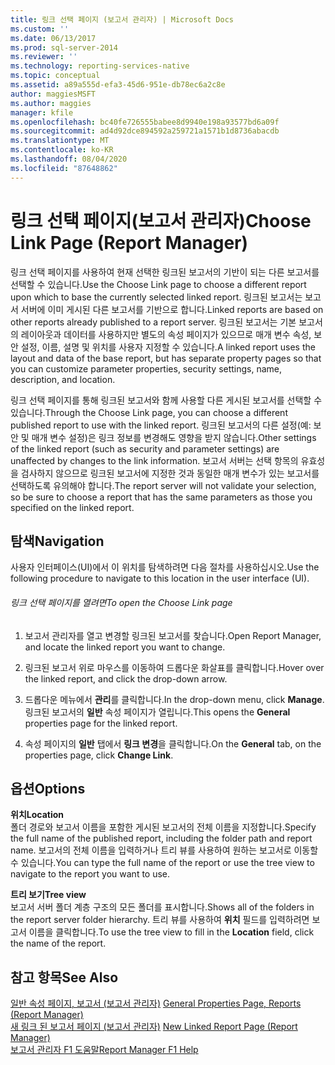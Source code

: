 ```yaml
---
title: 링크 선택 페이지 (보고서 관리자) | Microsoft Docs
ms.custom: ''
ms.date: 06/13/2017
ms.prod: sql-server-2014
ms.reviewer: ''
ms.technology: reporting-services-native
ms.topic: conceptual
ms.assetid: a89a555d-efa3-45d6-951e-db78ec6a2c8e
author: maggiesMSFT
ms.author: maggies
manager: kfile
ms.openlocfilehash: bc40fe726555babee8d9940e198a93577bd6a09f
ms.sourcegitcommit: ad4d92dce894592a259721a1571b1d8736abacdb
ms.translationtype: MT
ms.contentlocale: ko-KR
ms.lasthandoff: 08/04/2020
ms.locfileid: "87648862"
---
```

# <a name="choose-link-page-report-manager"></a><span data-ttu-id="0b0d4-102">링크 선택 페이지(보고서 관리자)</span><span class="sxs-lookup"><span data-stu-id="0b0d4-102">Choose Link Page (Report Manager)</span></span>
  <span data-ttu-id="0b0d4-103">링크 선택 페이지를 사용하여 현재 선택한 링크된 보고서의 기반이 되는 다른 보고서를 선택할 수 있습니다.</span><span class="sxs-lookup"><span data-stu-id="0b0d4-103">Use the Choose Link page to choose a different report upon which to base the currently selected linked report.</span></span> <span data-ttu-id="0b0d4-104">링크된 보고서는 보고서 서버에 이미 게시된 다른 보고서를 기반으로 합니다.</span><span class="sxs-lookup"><span data-stu-id="0b0d4-104">Linked reports are based on other reports already published to a report server.</span></span> <span data-ttu-id="0b0d4-105">링크된 보고서는 기본 보고서의 레이아웃과 데이터를 사용하지만 별도의 속성 페이지가 있으므로 매개 변수 속성, 보안 설정, 이름, 설명 및 위치를 사용자 지정할 수 있습니다.</span><span class="sxs-lookup"><span data-stu-id="0b0d4-105">A linked report uses the layout and data of the base report, but has separate property pages so that you can customize parameter properties, security settings, name, description, and location.</span></span>  
  
 <span data-ttu-id="0b0d4-106">링크 선택 페이지를 통해 링크된 보고서와 함께 사용할 다른 게시된 보고서를 선택할 수 있습니다.</span><span class="sxs-lookup"><span data-stu-id="0b0d4-106">Through the Choose Link page, you can choose a different published report to use with the linked report.</span></span> <span data-ttu-id="0b0d4-107">링크된 보고서의 다른 설정(예: 보안 및 매개 변수 설정)은 링크 정보를 변경해도 영향을 받지 않습니다.</span><span class="sxs-lookup"><span data-stu-id="0b0d4-107">Other settings of the linked report (such as security and parameter settings) are unaffected by changes to the link information.</span></span> <span data-ttu-id="0b0d4-108">보고서 서버는 선택 항목의 유효성을 검사하지 않으므로 링크된 보고서에 지정한 것과 동일한 매개 변수가 있는 보고서를 선택하도록 유의해야 합니다.</span><span class="sxs-lookup"><span data-stu-id="0b0d4-108">The report server will not validate your selection, so be sure to choose a report that has the same parameters as those you specified on the linked report.</span></span>  
  
## <a name="navigation"></a><span data-ttu-id="0b0d4-109">탐색</span><span class="sxs-lookup"><span data-stu-id="0b0d4-109">Navigation</span></span>  
 <span data-ttu-id="0b0d4-110">사용자 인터페이스(UI)에서 이 위치를 탐색하려면 다음 절차를 사용하십시오.</span><span class="sxs-lookup"><span data-stu-id="0b0d4-110">Use the following procedure to navigate to this location in the user interface (UI).</span></span>  
  
###### <a name="to-open-the-choose-link-page"></a><span data-ttu-id="0b0d4-111">링크 선택 페이지를 열려면</span><span class="sxs-lookup"><span data-stu-id="0b0d4-111">To open the Choose Link page</span></span>  
  
1.  <span data-ttu-id="0b0d4-112">보고서 관리자를 열고 변경할 링크된 보고서를 찾습니다.</span><span class="sxs-lookup"><span data-stu-id="0b0d4-112">Open Report Manager, and locate the linked report you want to change.</span></span>  
  
2.  <span data-ttu-id="0b0d4-113">링크된 보고서 위로 마우스를 이동하여 드롭다운 화살표를 클릭합니다.</span><span class="sxs-lookup"><span data-stu-id="0b0d4-113">Hover over the linked report, and click the drop-down arrow.</span></span>  
  
3.  <span data-ttu-id="0b0d4-114">드롭다운 메뉴에서 **관리**를 클릭합니다.</span><span class="sxs-lookup"><span data-stu-id="0b0d4-114">In the drop-down menu, click **Manage**.</span></span> <span data-ttu-id="0b0d4-115">링크된 보고서의 **일반** 속성 페이지가 열립니다.</span><span class="sxs-lookup"><span data-stu-id="0b0d4-115">This opens the **General** properties page for the linked report.</span></span>  
  
4.  <span data-ttu-id="0b0d4-116">속성 페이지의 **일반** 탭에서 **링크 변경**을 클릭합니다.</span><span class="sxs-lookup"><span data-stu-id="0b0d4-116">On the **General** tab, on the properties page, click **Change Link**.</span></span>  
  
## <a name="options"></a><span data-ttu-id="0b0d4-117">옵션</span><span class="sxs-lookup"><span data-stu-id="0b0d4-117">Options</span></span>  
 <span data-ttu-id="0b0d4-118">**위치**</span><span class="sxs-lookup"><span data-stu-id="0b0d4-118">**Location**</span></span>  
 <span data-ttu-id="0b0d4-119">폴더 경로와 보고서 이름을 포함한 게시된 보고서의 전체 이름을 지정합니다.</span><span class="sxs-lookup"><span data-stu-id="0b0d4-119">Specify the full name of the published report, including the folder path and report name.</span></span> <span data-ttu-id="0b0d4-120">보고서의 전체 이름을 입력하거나 트리 뷰를 사용하여 원하는 보고서로 이동할 수 있습니다.</span><span class="sxs-lookup"><span data-stu-id="0b0d4-120">You can type the full name of the report or use the tree view to navigate to the report you want to use.</span></span>  
  
 <span data-ttu-id="0b0d4-121">**트리 보기**</span><span class="sxs-lookup"><span data-stu-id="0b0d4-121">**Tree view**</span></span>  
 <span data-ttu-id="0b0d4-122">보고서 서버 폴더 계층 구조의 모든 폴더를 표시합니다.</span><span class="sxs-lookup"><span data-stu-id="0b0d4-122">Shows all of the folders in the report server folder hierarchy.</span></span> <span data-ttu-id="0b0d4-123">트리 뷰를 사용하여 **위치** 필드를 입력하려면 보고서 이름을 클릭합니다.</span><span class="sxs-lookup"><span data-stu-id="0b0d4-123">To use the tree view to fill in the **Location** field, click the name of the report.</span></span>  
  
## <a name="see-also"></a><span data-ttu-id="0b0d4-124">참고 항목</span><span class="sxs-lookup"><span data-stu-id="0b0d4-124">See Also</span></span>  
 <span data-ttu-id="0b0d4-125">[일반 속성 페이지, 보고서 &#40;보고서 관리자&#41;](../../2014/reporting-services/general-properties-page-reports-report-manager.md) </span><span class="sxs-lookup"><span data-stu-id="0b0d4-125">[General Properties Page, Reports &#40;Report Manager&#41;](../../2014/reporting-services/general-properties-page-reports-report-manager.md) </span></span>  
 <span data-ttu-id="0b0d4-126">[새 링크 된 보고서 페이지 &#40;보고서 관리자&#41;](../../2014/reporting-services/new-linked-report-page-report-manager.md) </span><span class="sxs-lookup"><span data-stu-id="0b0d4-126">[New Linked Report Page &#40;Report Manager&#41;](../../2014/reporting-services/new-linked-report-page-report-manager.md) </span></span>  
 [<span data-ttu-id="0b0d4-127">보고서 관리자 F1 도움말</span><span class="sxs-lookup"><span data-stu-id="0b0d4-127">Report Manager F1 Help</span></span>](../../2014/reporting-services/report-manager-f1-help.md)  
  
  
